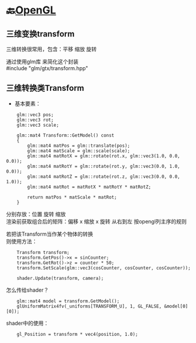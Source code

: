 # 🔙[OpenGL](/docs/opengl/)

## 三维变换transform
三维转换很常用，包含：平移 缩放 旋转  

通过使用glm库 来简化这个封装  
#include "glm/gtx/transform.hpp"  


## 三维转换类Transform
- 基本要素：
```
	glm::vec3 pos;
    glm::vec3 rot;
    glm::vec3 scale;

    glm::mat4 Transform::GetModel() const
    {
        glm::mat4 matPos = glm::translate(pos);
        glm::mat4 matScale = glm::scale(scale);
        glm::mat4 matRotX = glm::rotate(rot.x, glm::vec3(1.0, 0.0, 0.0));
        glm::mat4 matRotY = glm::rotate(rot.y, glm::vec3(0.0, 1.0, 0.0));
        glm::mat4 matRotZ = glm::rotate(rot.z, glm::vec3(0.0, 0.0, 1.0));
        glm::mat4 matRot = matRotX * matRotY * matRotZ;

        return matPos * matScale * matRot;
    }
```
分别存放：位置 旋转 缩放  
渲染前获取组合后的矩阵：偏移 x 缩放 x 旋转  从右到左 按opengl列主序的规则  

若把该Transform当作某个物体的转换  
则使用方法：  
```
	Transform transform;
    transform.GetPos()->x = sinCounter;
    transform.GetRot()->z = counter * 50;
    transform.SetScale(glm::vec3(cosCounter, cosCounter, cosCounter));

    shader.Update(transform, camera);
```

怎么传给shader？  
```
	glm::mat4 model = transform.GetModel();
	glUniformMatrix4fv(_uniforms[TRANSFORM_U], 1, GL_FALSE, &model[0][0]);
```

shader中的使用：
```
	gl_Position = transform * vec4(position, 1.0);
```





